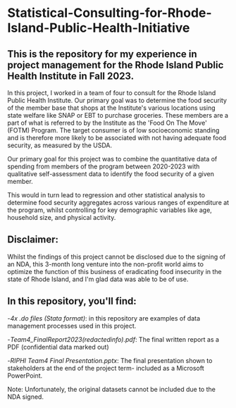 # Statistical-Consulting-for-Rhode-Island-Public-Health-Initiative
## This is the repository for my experience in project management for the Rhode Island Public Health Institute in Fall 2023.

In this project, I worked in a team of four to consult for the Rhode Island Public Health Institute. Our primary goal was to determine the food security of the member base that shops at the Institute's various locations using state welfare like SNAP or EBT to purchase groceries. These members are a part of what is referred to by the Institute as the 'Food On The Move' (FOTM) Program. The target consumer is of low socioeconomic standing and is therefore more likely to be associated with not having adequate food security, as measured by the USDA.

Our primary goal for this project was to combine the quantitative data of spending from members of the program between 2020-2023 with qualitative self-assessment data to identify the food security of a given member. 

This would in turn lead to regression and other statistical analysis to determine food security aggregates across various ranges of expenditure at the program, whilst controlling for key demographic variables like age, household size, and physical activity.

## Disclaimer:
Whilst the findings of this project cannot be disclosed due to the signing of an NDA, this 3-month long venture into the non-profit world aims to optimize the function of this business of eradicating food insecurity in the state of Rhode Island, and I'm glad data was able to be of use.

## In this repository, you'll find:
-*4x .do files (Stata format)*: in this repository are examples of data management processes used in this project.

-*Team4_FinalReport2023(redactedinfo).pdf*: The final written report as a PDF (confidential data marked out)

-*RIPHI Team4 Final Presentation.pptx*: The final presentation shown to stakeholders at the end of the project term- included as a Microsoft PowerPoint.

Note: Unfortunately, the original datasets cannot be included due to the NDA signed.
